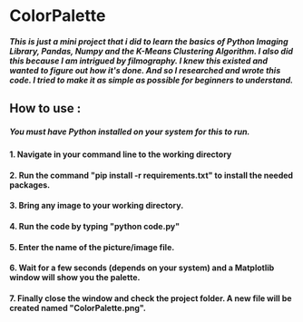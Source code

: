 # ColorPalette

##### This is just a mini project that i did to learn the basics of Python Imaging Library, Pandas, Numpy and the K-Means Clustering Algorithm. I also did this because I am intrigued by filmography. I knew this existed and wanted to figure out how it's done. And so I researched and wrote this code. I tried to make it as simple as possible for beginners to understand.

## How to use :
##### You must have Python installed on your system for this to run.
#### 1. Navigate in your command line to the working directory
#### 2. Run the command "pip install -r requirements.txt" to install the needed packages.
#### 3. Bring any image to your working directory.
#### 4. Run the code by typing "python code.py"
#### 5. Enter the name of the picture/image file.
#### 6. Wait for a few seconds (depends on your system) and a Matplotlib window will show you the palette.
#### 7. Finally close the window and check the project folder. A new file will be created named "ColorPalette.png".
